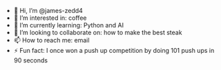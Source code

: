 - 👋 Hi, I’m @james-zedd4
- 👀 I’m interested in: coffee
- 🌱 I’m currently learning: Python and AI
- 💞️ I’m looking to collaborate on: how to make the best steak
- 📫 How to reach me: email
- ⚡ Fun fact: I once won a push up competition by doing 101 push ups in 90 seconds

<!---
james-zedd4/james-zedd4 is a ✨ special ✨ repository because its `README.md` (this file) appears on your GitHub profile.
You can click the Preview link to take a look at your changes.
--->
